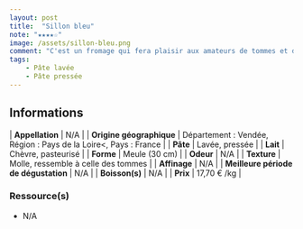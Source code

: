 ```yaml
---
layout: post
title:  "Sillon bleu"
note: "★★★★☆"
image: /assets/sillon-bleu.png
comment: "C'est un fromage qui fera plaisir aux amateurs de tommes et de lait de chèvre. Sa couche de charbon végétal rappelle celle du Morbier et lui vaut d'être également baptisé « Morbier de chèvre ». Son goût est un mélange de douceur grâce à sa texture et de caractère grâce à sa croûte lavée. Il peut convenir pour une raclette."
tags:
    - Pâte lavée
    - Pâte pressée
---
```


## Informations

| **Appellation** | N/A |
| **Origine géographique** | Département : Vendée, Région : Pays de la Loire<, Pays : France   |
| **Pâte** | Lavée, pressée |
| **Lait** | Chèvre, pasteurisé |
| **Forme** | Meule (30 cm) |
| **Odeur** | N/A |
| **Texture** | Molle, ressemble à celle des tommes |
| **Affinage** | N/A |
| **Meilleure période de dégustation** | N/A |
| **Boisson(s)** | N/A |
| **Prix** | 17,70 € /kg |

### Ressource(s)
* N/A